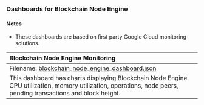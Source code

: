 ### Dashboards for Blockchain Node Engine

#### Notes

- These dashboards are based on first party Google Cloud monitoring solutions.

|Blockchain Node Engine Monitoring|
|:------------------|
|Filename: [blockchain_node_engine_dashboard.json](blockchain_node_engine_dashboard.json)|
|This dashboard has charts displaying Blockchain Node Engine CPU utilization, memory utilization, operations, node peers, pending transactions and block height. |
